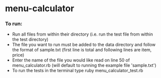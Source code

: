 # menu-calculator

### To run:
  * Run all files from within their directory (i.e. run the test file from within the test directory)
  * The file you want to run must be added to the data      directory and follow the format of sample.txt (first line is total and following lines are item, price)
  * Enter the name of the file you would like read on line 50 of menu_calculator.rb (will default to running the example file 'sample.txt')
  * To run the tests in the terminal type ruby menu_calculator_test.rb
